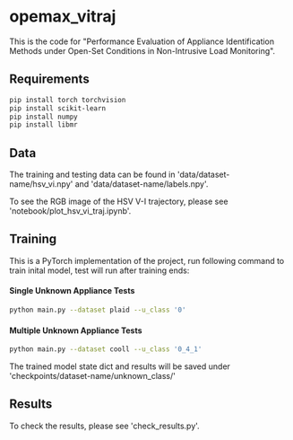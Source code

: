 # opemax_vitraj

This is the code for "Performance Evaluation of Appliance Identification Methods under Open-Set Conditions in Non-Intrusive Load Monitoring".

## Requirements
```bash
pip install torch torchvision
pip install scikit-learn
pip install numpy
pip install libmr

```
## Data
The training and testing data can be found in 'data/dataset-name/hsv_vi.npy' and 'data/dataset-name/labels.npy'.

To see the RGB image of the HSV V-I trajectory, please see 'notebook/plot_hsv_vi_traj.ipynb'.

## Training

This is a PyTorch implementation of the project, run following command to train inital model, test will run after training ends:

#### Single Unknown Appliance Tests
```bash
python main.py --dataset plaid --u_class '0'
```
#### Multiple Unknown Appliance Tests
```bash
python main.py --dataset cooll --u_class '0_4_1'
```

The trained model state dict and results will be saved under 'checkpoints/dataset-name/unknown_class/'

## Results
To check the results, please see 'check_results.py'.


